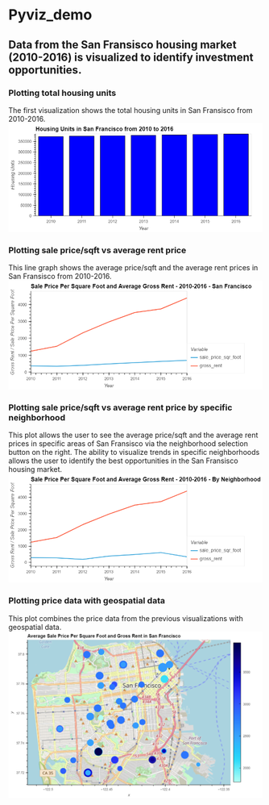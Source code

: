 # Pyviz_demo
## Data from the San Fransisco housing market (2010-2016) is visualized to identify investment opportunities. 
### Plotting total housing units
The first visualization shows the total housing units in San Fransisco from 2010-2016.![The first visualization shows the total housing units in San Fransisco from 2010-2016.](Images/housingsf_bar.png)
### Plotting sale price/sqft vs average rent price
This line graph shows the average price/sqft and the average rent prices in San Fransisco from 2010-2016.![This line graph shows the average price/sqft and the average rent prices in San Fransisco from 2010-2016.](Images/saleprice_rent_line.png)
### Plotting sale price/sqft vs average rent price by specific neighborhood
This plot allows the user to see the average price/sqft and the average rent prices in specific areas of San Fransisco via the neighborhood selection button on the right. The ability to visualize trends in specific neighborhoods allows the user to identify the best opportunities in the San Fransisco housing market.![This plot allows the user to see the average price/sqft and the average rent prices in specific areas of San Fransisco via the neighborhood selection button on the right. The ability to visualize trends in specific neighborhoods allows the user to identify the best opportunities in the San Fransisco housing market.](Images/neighborhood_sale_rent.png)
### Plotting price data with geospatial data
This plot combines the price data from the previous visualizations with geospatial data.![This plot combines the price data from the previous visualizations with geospatial data.](Images/geo_interactive.png)
